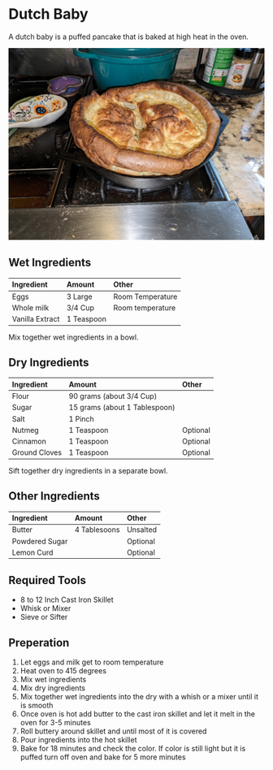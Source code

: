 # Dutch Baby

A dutch baby is a puffed pancake that is baked at high heat in the oven.

![dutch baby](media/dutch_baby.jpg)

## Wet Ingredients

|Ingredient|Amount|Other|
|:---|:---|:---|
| Eggs | 3 Large | Room Temperature |
| Whole milk | 3/4 Cup | Room temperature |
| Vanilla Extract | 1 Teaspoon | | 

Mix together wet ingredients in a bowl.

## Dry Ingredients

|Ingredient|Amount|Other|
|:---|:---|:---|
| Flour | 90 grams (about 3/4 Cup) | |
| Sugar | 15 grams (about 1 Tablespoon) | |
| Salt | 1 Pinch | |
| Nutmeg | 1 Teaspoon | Optional |
| Cinnamon | 1 Teaspoon | Optional |
| Ground Cloves | 1 Teaspoon | Optional |

Sift together dry ingredients in a separate bowl.

## Other Ingredients

|Ingredient|Amount|Other|
|:---|:---|:---|
| Butter | 4 Tablesoons | Unsalted |
| Powdered Sugar | | Optional |
| Lemon Curd | | Optional

## Required Tools

- 8 to 12 Inch Cast Iron Skillet 
- Whisk or Mixer
- Sieve or Sifter

## Preperation

1. Let eggs and milk get to room temperature
2. Heat oven to 415 degrees
3. Mix wet ingredients
4. Mix dry ingredients
5. Mix together wet ingredients into the dry with a whish or a mixer until it is smooth
6. Once oven is hot add butter to the cast iron skillet and let it melt in the oven for 3-5 minutes
7. Roll buttery around skillet and until most of it is covered 
8. Pour ingredients into the hot skillet
9. Bake for 18 minutes and check the color. If color is still light but it is puffed turn off oven and bake for 5 more minutes
